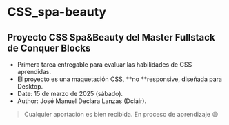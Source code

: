 # CSS_spa-beauty
## Proyecto CSS Spa&amp;Beauty del Master Fullstack de Conquer Blocks
* Primera tarea entregable para evaluar las habilidades de CSS aprendidas.
* El proyecto es una maquetación CSS, **no **responsive, diseñada para Desktop.
* Date: 15 de marzo de 2025 (sábado).
* Author: José Manuel Declara Lanzas (Dclair).
> Cualquier aportación es bien recibida. En proceso de aprendizaje 😄
